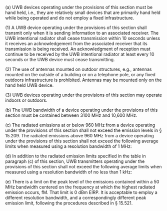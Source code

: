 (a) UWB devices operating under the provisions of this section must be hand held, i.e., they are relatively small devices that are primarily hand held while being operated and do not employ a fixed infrastructure.

(1) A UWB device operating under the provisions of this section shall transmit only when it is sending information to an associated receiver. The UWB intentional radiator shall cease transmission within 10 seconds unless it receives an acknowledgement from the associated receiver that its transmission is being received. An acknowledgment of reception must continue to be received by the UWB intentional radiator at least every 10 seconds or the UWB device must cease transmitting.

(2) The use of antennas mounted on outdoor structures, e.g., antennas mounted on the outside of a building or on a telephone pole, or any fixed outdoors infrastructure is prohibited. Antennas may be mounted only on the hand held UWB device.

(3) UWB devices operating under the provisions of this section may operate indoors or outdoors.

(b) The UWB bandwidth of a device operating under the provisions of this section must be contained between 3100 MHz and 10,600 MHz.

(c) The radiated emissions at or below 960 MHz from a device operating under the provisions of this section shall not exceed the emission levels in § 15.209. The radiated emissions above 960 MHz from a device operating under the provisions of this section shall not exceed the following average limits when measured using a resolution bandwidth of 1 MHz:

(d) In addition to the radiated emission limits specified in the table in paragraph (c) of this section, UWB transmitters operating under the provisions of this section shall not exceed the following average limits when measured using a resolution bandwidth of no less than 1 kHz:

(e) There is a limit on the peak level of the emissions contained within a 50 MHz bandwidth centered on the frequency at which the highest radiated emission occurs, fM. That limit is 0 dBm EIRP. It is acceptable to employ a different resolution bandwidth, and a correspondingly different peak emission limit, following the procedures described in § 15.521.

